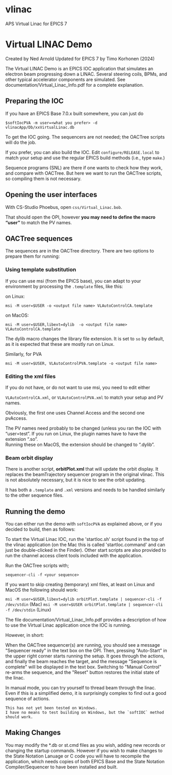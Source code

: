 # vlinac
APS Virtual Linac for EPICS 7

  Virtual LINAC Demo
  ==================
  Created by Ned Arnold
  Updated for EPICS 7 by Timo Korhonen (2024)

The Virtual LINAC Demo is an EPICS IOC application that simulates
an electron beam progressing down a LINAC. Several steering coils,
BPMs, and other typical accelerator components are simulated. See
documentation/Virtual_Linac_Info.pdf for a complete explanation.

## Preparing the IOC

If you have an EPICS Base 7.0.x built somewhere, you can just do
 
`$softIocPVA -m user=<what you prefer> -d vlinacApp/Db/xxVirtualLinac.db`
 
To get the IOC going.
The sequencers are not needed; the OACTree scripts will do the job.

If you prefer, you can also build the IOC. Edit `configure/RELEASE.local` to match your setup
and use the regular EPICS build methods (i.e., type `make`.)

Sequence programs (SNL) are there if one wants to check how they work, and compare with OACTree.
But here we want to run the OACTree scripts, so compiling them is not necessary.

## Opening the user interfaces

With CS-Studio Phoebus, open `css/Virtual_Linac.bob`.
 
That should open the OPI, however **you may need to define the macro “user”** to match the PV names.
 
## OACTree sequences

The sequences are in the OACTree directory. There are two options to prepare them for running:

### Using template substitution

If you can use msi (from the EPICS base), you can adapt to your environment by
processing the `.template` files, like this:

on Linux:

`msi -M user=$USER -o <output file name> VLAutoControlCA.template `

on MacOS:

`msi -M user=$USER,libext=dylib  -o <output file name> VLAutoControlCA.template`

The dylib macro changes the library file extension. It is set to `so` by default,
as it is expected that these are mostly run on Linux.

Similarly, for PVA

`msi -M user=$USER, VLAutoControlPVA.template -o <output file name>`

### Editing the xml files

If you do not have, or do not want to use msi, you need to edit either

`VLAutoControlCA.xml`, or `VLAutoControlPVA.xml` to match your setup and PV names.

Obviously, the first one uses Channel Access and the second one pvAccess.

The PV names need probably to be changed (unless you ran the IOC with “user=test”.
If you run on Linux, the plugin names have to have the extension “.so”.  
Running these on MacOS, the extension should be changed to “.dylib”.

### Beam orbit display

There is another script, **orbitPlot.xml** that will update the orbit display.
It replaces the beamTrajectory sequencer program in the original vlinac.
This is not absolutely necessary, but it is nice to see the orbit updating.

It has both a `.template` and `.xml` versions and needs to be handled similarly to the other sequence files.

## Running the demo

You can either run the demo with `softIocPVA` as explained above, or if you decided to build, then as follows:

To start the Virtual Linac IOC, run the 'startIoc.sh' script found
in the top of the vlinac application  (on the Mac this is called
'startIoc.command' and can just be double-clicked in the Finder).
Other start scripts are also provided to run the channel access
client tools included with the application.

Run the OACTree scripts with;

`sequencer-cli -f <your sequence>`

If you want to skip creating (temporary) xml files, at least on Linux and MacOS 
the following should work:

`msi -M user=$USER,libext=dylib orbitPlot.template | sequencer-cli -f /dev/stdin` (Mac)
`msi -M user=$USER orbitPlot.template | sequencer-cli -f /dev/stdin` (Linux)

The file documentation/Virtual_Linac_Info.pdf provides a description
of how to use the Virtual Linac application once the IOC is running.

However, in short:

When the OACTree sequencer(s) are running, you should see a message "Sequencer ready" in the
text box on the OPI. Then, pressing "Auto-Start" in the upper right corner starts running the setup.
It goes through the actions, and finally the beam reaches the target, and the message 
"Sequence is complete" will be displayed in the text box. Switching to "Manual Control" re-arms the sequence,
and the "Reset" button restores the initial state of the linac.

In manual mode, you can try yourself to thread beam through the linac. Even if this is a simplified demo,
it is surprisingly complex to find out a good sequence of actions.

```{note} Running on Windows
This has not yet been tested on Windows. 
I have no means to test building on Windows, but the `softIOC` method should work.
```

## Making Changes

You may modify the *.db or st.cmd files as you wish, adding
new records or changing the startup commands.  However if you wish
to make changes to the State Notation Lanuage or C code you will
have to recompile the application, which needs copies of both EPICS
Base and the State Notation Compiler/Sequencer to have been
installed and built.
